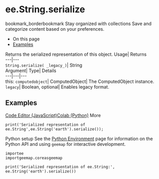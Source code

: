  
#  ee.String.serialize 
bookmark_borderbookmark Stay organized with collections  Save and categorize content based on your preferences.
  * On this page
  * [Examples](https://developers.google.com/earth-engine/apidocs/ee-string-serialize#examples)


Returns the serialized representation of this object. 
Usage| Returns  
---|---  
`String.serialize( _legacy_)`| String  
Argument| Type| Details  
---|---|---  
this: `computedobject`| ComputedObject| The ComputedObject instance.  
`legacy`| Boolean, optional| Enables legacy format.  
## Examples
[Code Editor (JavaScript)](https://developers.google.com/earth-engine/apidocs/ee-string-serialize#code-editor-javascript-sample)[Colab (Python)](https://developers.google.com/earth-engine/apidocs/ee-string-serialize#colab-python-sample) More
```
print('Serialized representation of ee.String',ee.String('earth').serialize());
```
Python setup
See the [ Python Environment](https://developers.google.com/earth-engine/guides/python_install) page for information on the Python API and using `geemap` for interactive development.
```
importee
importgeemap.coreasgeemap
```
```
print('Serialized representation of ee.String:', ee.String('earth').serialize())
```

